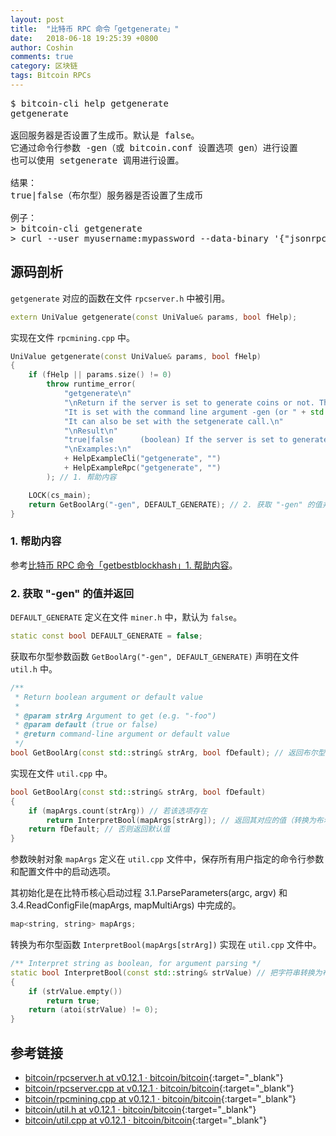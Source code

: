 ```yaml
---
layout: post
title:  "比特币 RPC 命令「getgenerate」"
date:   2018-06-18 19:25:39 +0800
author: Coshin
comments: true
category: 区块链
tags: Bitcoin RPCs
---
```

<pre>
$ bitcoin-cli help getgenerate
getgenerate

返回服务器是否设置了生成币。默认是 false。
它通过命令行参数 -gen（或 bitcoin.conf 设置选项 gen）进行设置
也可以使用 setgenerate 调用进行设置。

结果：
true|false（布尔型）服务器是否设置了生成币

例子：
> bitcoin-cli getgenerate
> curl --user myusername:mypassword --data-binary '{"jsonrpc": "1.0", "id":"curltest", "method": "getgenerate", "params": [] }' -H 'content-type: text/plain;' http://127.0.0.1:8332/
</pre>

## 源码剖析

`getgenerate` 对应的函数在文件 `rpcserver.h` 中被引用。

```cpp
extern UniValue getgenerate(const UniValue& params, bool fHelp);
```

实现在文件 `rpcmining.cpp` 中。

```cpp
UniValue getgenerate(const UniValue& params, bool fHelp)
{
    if (fHelp || params.size() != 0)
        throw runtime_error(
            "getgenerate\n"
            "\nReturn if the server is set to generate coins or not. The default is false.\n"
            "It is set with the command line argument -gen (or " + std::string(BITCOIN_CONF_FILENAME) + " setting gen)\n"
            "It can also be set with the setgenerate call.\n"
            "\nResult\n"
            "true|false      (boolean) If the server is set to generate coins or not\n"
            "\nExamples:\n"
            + HelpExampleCli("getgenerate", "")
            + HelpExampleRpc("getgenerate", "")
        ); // 1. 帮助内容

    LOCK(cs_main);
    return GetBoolArg("-gen", DEFAULT_GENERATE); // 2. 获取 "-gen" 的值并返回
}
```

### 1. 帮助内容

参考[比特币 RPC 命令「getbestblockhash」1. 帮助内容](/blog/2018/05/bitcoin-rpc-getbestblockhash.html#1-帮助内容)。

### 2. 获取 "-gen" 的值并返回

`DEFAULT_GENERATE` 定义在文件 `miner.h` 中，默认为 `false`。

```cpp
static const bool DEFAULT_GENERATE = false;
```

获取布尔型参数函数 `GetBoolArg("-gen", DEFAULT_GENERATE)` 声明在文件 `util.h` 中。

```cpp
/**
 * Return boolean argument or default value
 *
 * @param strArg Argument to get (e.g. "-foo")
 * @param default (true or false)
 * @return command-line argument or default value
 */
bool GetBoolArg(const std::string& strArg, bool fDefault); // 返回布尔型参数或默认值
```

实现在文件 `util.cpp` 中。

```cpp
bool GetBoolArg(const std::string& strArg, bool fDefault)
{
    if (mapArgs.count(strArg)) // 若该选项存在
        return InterpretBool(mapArgs[strArg]); // 返回其对应的值（转换为布尔型）
    return fDefault; // 否则返回默认值
}
```

参数映射对象 `mapArgs` 定义在 `util.cpp` 文件中，保存所有用户指定的命令行参数和配置文件中的启动选项。

其初始化是在比特币核心启动过程 3.1.ParseParameters(argc, argv) 和 3.4.ReadConfigFile(mapArgs, mapMultiArgs) 中完成的。

```cpp
map<string, string> mapArgs;
```

转换为布尔型函数 `InterpretBool(mapArgs[strArg])` 实现在 `util.cpp` 文件中。

```cpp
/** Interpret string as boolean, for argument parsing */
static bool InterpretBool(const std::string& strValue) // 把字符串转换为布尔型，用于参数解析
{
    if (strValue.empty())
        return true;
    return (atoi(strValue) != 0);
}
```

## 参考链接

* [bitcoin/rpcserver.h at v0.12.1 · bitcoin/bitcoin](https://github.com/bitcoin/bitcoin/blob/v0.12.1/src/rpcserver.h){:target="_blank"}
* [bitcoin/rpcserver.cpp at v0.12.1 · bitcoin/bitcoin](https://github.com/bitcoin/bitcoin/blob/v0.12.1/src/rpcserver.cpp){:target="_blank"}
* [bitcoin/rpcmining.cpp at v0.12.1 · bitcoin/bitcoin](https://github.com/bitcoin/bitcoin/blob/v0.12.1/src/rpcmining.cpp){:target="_blank"}
* [bitcoin/util.h at v0.12.1 · bitcoin/bitcoin](https://github.com/bitcoin/bitcoin/blob/v0.12.1/src/util.h){:target="_blank"}
* [bitcoin/util.cpp at v0.12.1 · bitcoin/bitcoin](https://github.com/bitcoin/bitcoin/blob/v0.12.1/src/util.cpp){:target="_blank"}
